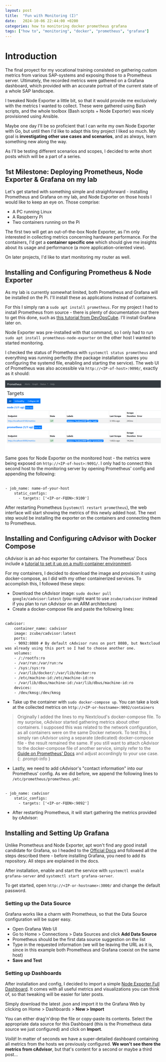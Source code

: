 ```yaml
---
layout: post
title:  "Fun with Monitoring (I)"
date:   2024-10-06 22:44:00 +0200
categories: how to monitoring docker prometheus grafana
tags: ["how to", "monitoring", "docker", "prometheus", "grafana"]
---
```


# Introduction

The final proyect for my vocational training consisted on gathering custom metrics from various SAP-systems and exposing those to a Prometheus server. Ultimately, the recorded metrics were gathered on a Grafana dashboard, which provided with an accurate portrait of the current state of a whole SAP landscape.

I tweaked Node Exporter a little bit, so that it would provide me exclusively with the metrics I wanted to collect. These were gathered using Bash scripts, and the whole toolbox (Bash scripts + Node Exporter) was nicely provisioned using Ansible.

Maybe one day I'll be so proficient that I can write my own Node Exporter with Go, but until then I'd like to adapt this tiny project I liked so much. My goal is **investigating other use cases and scenarios**, and as always, learn something new along the way.

As I'll be testing different scenarios and scopes, I decided to write short posts which will be a part of a series.


## 1st Milestone: Deploying Prometheus, Node Exporter & Grafana on my lab

Let's get started with something simple and straighforward - installing Prometheus and Grafana on my lab, and Node Exporter on those hosts I would like to keep an eye on. Those comprise:

* A PC running Linux
* A Raspberry Pi
* Two containers running on the Pi

The first two will get an out-of-the-box Node Exporter, as I'm only interested in collecting metrics concerning hardware performance. For the containers, I'd get a **container specific one** which should give me insights about its usage and performance (a more application-oriented view).

On later projects, I'd like to start monitoring my router as well.


## Installing and Configuring Prometheus & Node Exporter

As my lab is currently somewhat limited, both Prometheus and Grafana will be installed on the Pi. I'll install these as applications instead of containers.

For this I simply ran a ```sudo apt install prometheus```. For my project I had to install Prometheus from source - there is plenty of documentation out there to get this done, such as [this tutorial from DevOpsCube](https://devopscube.com/install-configure-prometheus-linux/). I'll install Grafana later on.

Node Exporter was pre-installed with that command, so I only had to run ```sudo apt install prometheus-node-exporter``` on the other host I wanted to started monitoring.

I checked the status of Prometheus with ```systemctl status prometheus``` and everything was running perfectly (the package installation spares you configuring the systemd file, enabling and starting the service). The web UI of Prometheus was also accessible via ```http://<IP-of-host>:9090/```, exactly as it should:

![Prometheus' Web Interface](/assets/img/prometheus-webui.png)

Same goes for Node Exporter on the monitored host - the metrics were being exposed on ```http://<IP-of-host>:9091/```. I only had to connect this second host to the monitoring server by opening Prometheus' config and appending the following:

```console

- job_name: name-of-your-host
    static_configs:
      - targets: ['<IP-or-FQDN>:9100']

```

After restarting Prometheus (```systemctl restart prometheus```), the web interface will start showing the metrics of this newly added host. The next step would be installing the exporter on the containers and connecting them to Prometheus.


## Installing and Configuring cAdvisor with Docker Compose

cAdvisor is an ad-hoc exporter for containers. The Prometheus' Docs include a [tutorial to set it up on a multi-container environment](https://prometheus.io/docs/guides/cadvisor/#monitoring-docker-container-metrics-using-cadvisor).

For my containers, I decided to download the image and provision it using docker-compose, as I did with my other containerized services. To accomplish this, I followed these steps:

* Download the cAdvisor image: ```sudo docker pull google/cadvisor:latest``` (you might want to use ```zcube/cadvisor``` instead if you plan to run cAdvisor on an ARM architecture)
* Create a docker-compose file and paste the following lines: 

```console

cadvisor:
    container_name: cadvisor
    image: zcube/cadvisor:latest
    ports:
    - 9092:8080 # By default cAdvisor runs on port 8080, but Nextcloud was already using this port so I had to choose another one.
    volumes:
    - /:/rootfs:ro
    - /var/run:/var/run:rw
    - /sys:/sys:ro
    - /var/lib/docker/:/var/lib/docker:ro
    - /etc/machine-id:/etc/machine-id:ro
    - /var/lib/dbus/machine-id:/var/lib/dbus/machine-id:ro
    devices:
    - /dev/kmsg:/dev/kmsg

```

* Take up the container with ```sudo docker-compose up```. You can take a look at the collected metrics on ```http://<IP-or-hostname>:9092/containers```

> Originally I added the lines to my Nextcloud's docker-compose file. To my surprise, cAdvisor started gathering metrics about other containers. I supposed this was related to the network configuration, as all containers were on the same Docker network. To test this, I simply ran cAdvisor using a separate (dedicated) docker-compose file - the result remained the same. If you still want to attach cAdvisor to the docker-compose file of another service, simply refer to the [Guide on Prometheus' Docs](https://prometheus.io/docs/guides/cadvisor/) and adjust accordingly to your use case.
{: .prompt-info }

* Lastly, we need to add cAdvisor's "contact information" into our Prometheus' config. As we did before, we append the following lines to ```/etc/prometheus/prometheus.yml```:

```console

- job_name: cadvisor
    static_configs:
      - targets: ['<IP-or-FQDN>:9092']

```
* After restarting Prometheus, it will start gathering the metrics provided by cAdvisor:


## Installing and Setting Up Grafana

Unlike Prometheus and Node Exporter, apt won't find any good install candidate for Grafana, so I headed to the [Official Docs](https://grafana.com/docs/grafana/latest/setup-grafana/installation/debian/) and followed all the steps described there - before installing Grafana, you need to add its repository. All steps are explained in the docs.

After installation, enable and start the service with ```systemctl enable grafana-server``` and ```systemctl start grafana-server```.

To get started, open ```http://<IP-or-hostname>:3000/``` and change the default password.


### Setting up the Data Source

Grafana works like a charm with Prometheus, so that the Data Source configuration will be super easy.

* Open Grafana Web UI
* Go to Home > Connections > Data Sources and click **Add Data Source**
* Prometheus should be the first data source suggestion on the list
* Type in the requested information (we will be leaving the URL as it is, since in this example both Prometheus and Grafana coexist on the same host)
* **Save and Test**


### Setting up Dashboards

After installation and config, I decided to import a simple [Node Exporter Full Dashboard](https://grafana.com/grafana/dashboards/1860-node-exporter-full/). It comes with all useful metrics and visualizations you can think of, so that tweaking will be easier for later posts. 

Simply download the latest .json and import it to the Grafana Web by clicking on Home > Dashboards > **New > Import**

You can either drag'n'drop the file or copy-paste its contents. Select the appropriate data source for this Dashboard (this is the Prometheus data source we just configured) and click on **Import**.

*Voilà*! In matter of seconds we have a super-detailed dashboard containing all metrics from the hosts we previously configured. **We won't see there the metrics from cAdvisor**, but that's content for a second or maybe a third post...

